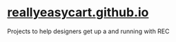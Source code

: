 # [reallyeasycart.github.io](https://reallyeasycart.github.io/)
Projects to help designers get up a and running with REC

